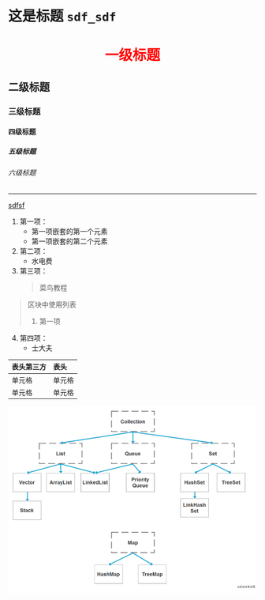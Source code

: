# 这是标题 `sdf_sdf`
# <center><font color="red">一级标题</font></center>  


## 二级标题
### 三级标题
#### 四级标题
##### 五级标题
###### 六级标题
****
<u>sdfsf</u>  

1. 第一项：
    * 第一项嵌套的第一个元素
    - 第一项嵌套的第二个元素  
2. 第二项：  
    - 水电费  
3. 第三项：
    > 菜鸟教程
> 区块中使用列表
>1. 第一项  
4. 第四项：  
    * 士大夫

|  表头第三方   | 表头  |
|  :----  | :----  |
| 单元格  | 单元格 |
| 单元格  | 单元格 |


<img alt="111" src="../images/1.jpg" style="width: 1000px;">



